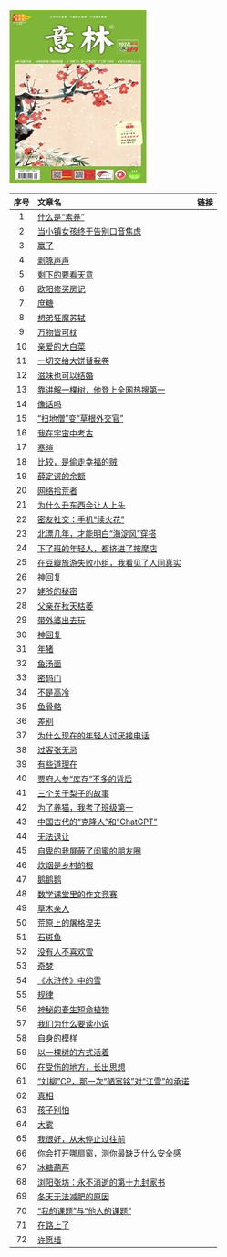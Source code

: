 ![](https://github.com/leaguecn/magazines/raw/master/img/yili202404-l.jpg)

|序号|文章名|链接|
|:---------:|:----------|:---------|
|1|[什么是“素养”](https://github.com/leaguecn/magazines/blob/master/md/什么是“素养”.md)|[](http://fslib.vip.qikan.cn/Text/Article.aspx?titleid=yili20240401)|
|2|[当小镇女孩终于告别口音焦虑](https://github.com/leaguecn/magazines/blob/master/md/当小镇女孩终于告别口音焦虑.md)|[](http://fslib.vip.qikan.cn/Text/Article.aspx?titleid=yili20240402)|
|3|[赢了](https://github.com/leaguecn/magazines/blob/master/md/赢了.md)|[](http://fslib.vip.qikan.cn/Text/Article.aspx?titleid=yili20240403)|
|4|[剥啄声声](https://github.com/leaguecn/magazines/blob/master/md/剥啄声声.md)|[](http://fslib.vip.qikan.cn/Text/Article.aspx?titleid=yili20240404)|
|5|[剩下的要看天意](https://github.com/leaguecn/magazines/blob/master/md/剩下的要看天意.md)|[](http://fslib.vip.qikan.cn/Text/Article.aspx?titleid=yili20240405)|
|6|[欧阳修买房记](https://github.com/leaguecn/magazines/blob/master/md/欧阳修买房记.md)|[](http://fslib.vip.qikan.cn/Text/Article.aspx?titleid=yili20240406)|
|7|[庶糖](https://github.com/leaguecn/magazines/blob/master/md/庶糖.md)|[](http://fslib.vip.qikan.cn/Text/Article.aspx?titleid=yili20240407)|
|8|[想弟狂魔苏轼](https://github.com/leaguecn/magazines/blob/master/md/想弟狂魔苏轼.md)|[](http://fslib.vip.qikan.cn/Text/Article.aspx?titleid=yili20240408)|
|9|[万物皆可枕](https://github.com/leaguecn/magazines/blob/master/md/万物皆可枕.md)|[](http://fslib.vip.qikan.cn/Text/Article.aspx?titleid=yili20240409)|
|10|[亲爱的大白菜](https://github.com/leaguecn/magazines/blob/master/md/亲爱的大白菜.md)|[](http://fslib.vip.qikan.cn/Text/Article.aspx?titleid=yili20240410)|
|11|[一切交给大饼替我卷](https://github.com/leaguecn/magazines/blob/master/md/一切交给大饼替我卷.md)|[](http://fslib.vip.qikan.cn/Text/Article.aspx?titleid=yili20240411)|
|12|[滋味也可以结婚](https://github.com/leaguecn/magazines/blob/master/md/滋味也可以结婚.md)|[](http://fslib.vip.qikan.cn/Text/Article.aspx?titleid=yili20240412)|
|13|[靠讲解一棵树，他登上全网热搜第一](https://github.com/leaguecn/magazines/blob/master/md/靠讲解一棵树，他登上全网热搜第一.md)|[](http://fslib.vip.qikan.cn/Text/Article.aspx?titleid=yili20240413)|
|14|[像话吗](https://github.com/leaguecn/magazines/blob/master/md/像话吗.md)|[](http://fslib.vip.qikan.cn/Text/Article.aspx?titleid=yili20240414)|
|15|[“扫地僧”变“草根外交官”](https://github.com/leaguecn/magazines/blob/master/md/“扫地僧”变“草根外交官”.md)|[](http://fslib.vip.qikan.cn/Text/Article.aspx?titleid=yili20240415)|
|16|[我在宇宙中考古](https://github.com/leaguecn/magazines/blob/master/md/我在宇宙中考古.md)|[](http://fslib.vip.qikan.cn/Text/Article.aspx?titleid=yili20240416)|
|17|[寒暄](https://github.com/leaguecn/magazines/blob/master/md/寒暄.md)|[](http://fslib.vip.qikan.cn/Text/Article.aspx?titleid=yili20240417)|
|18|[比较，是偷走幸福的贼](https://github.com/leaguecn/magazines/blob/master/md/比较，是偷走幸福的贼.md)|[](http://fslib.vip.qikan.cn/Text/Article.aspx?titleid=yili20240418)|
|19|[薛定谔的余额](https://github.com/leaguecn/magazines/blob/master/md/薛定谔的余额.md)|[](http://fslib.vip.qikan.cn/Text/Article.aspx?titleid=yili20240419)|
|20|[网络拾荒者](https://github.com/leaguecn/magazines/blob/master/md/网络拾荒者.md)|[](http://fslib.vip.qikan.cn/Text/Article.aspx?titleid=yili20240420)|
|21|[为什么丑东西会让人上头](https://github.com/leaguecn/magazines/blob/master/md/为什么丑东西会让人上头.md)|[](http://fslib.vip.qikan.cn/Text/Article.aspx?titleid=yili20240421)|
|22|[密友社交：手机“续火花”](https://github.com/leaguecn/magazines/blob/master/md/密友社交：手机“续火花”.md)|[](http://fslib.vip.qikan.cn/Text/Article.aspx?titleid=yili20240422)|
|23|[北漂几年，才能明白“海淀风”穿搭](https://github.com/leaguecn/magazines/blob/master/md/北漂几年，才能明白“海淀风”穿搭.md)|[](http://fslib.vip.qikan.cn/Text/Article.aspx?titleid=yili20240423)|
|24|[下了班的年轻人，都挤进了按摩店](https://github.com/leaguecn/magazines/blob/master/md/下了班的年轻人，都挤进了按摩店.md)|[](http://fslib.vip.qikan.cn/Text/Article.aspx?titleid=yili20240424)|
|25|[在豆瓣旅游失败小组，我看见了人间真实](https://github.com/leaguecn/magazines/blob/master/md/在豆瓣旅游失败小组，我看见了人间真实.md)|[](http://fslib.vip.qikan.cn/Text/Article.aspx?titleid=yili20240425)|
|26|[神回复](https://github.com/leaguecn/magazines/blob/master/md/神回复.md)|[](http://fslib.vip.qikan.cn/Text/Article.aspx?titleid=yili20240426)|
|27|[姥爷的秘密](https://github.com/leaguecn/magazines/blob/master/md/姥爷的秘密.md)|[](http://fslib.vip.qikan.cn/Text/Article.aspx?titleid=yili20240427)|
|28|[父亲在秋天枯萎](https://github.com/leaguecn/magazines/blob/master/md/父亲在秋天枯萎.md)|[](http://fslib.vip.qikan.cn/Text/Article.aspx?titleid=yili20240428)|
|29|[带外婆出去玩](https://github.com/leaguecn/magazines/blob/master/md/带外婆出去玩.md)|[](http://fslib.vip.qikan.cn/Text/Article.aspx?titleid=yili20240429)|
|30|[神回复](https://github.com/leaguecn/magazines/blob/master/md/神回复.md)|[](http://fslib.vip.qikan.cn/Text/Article.aspx?titleid=yili20240430)|
|31|[年猪](https://github.com/leaguecn/magazines/blob/master/md/年猪.md)|[](http://fslib.vip.qikan.cn/Text/Article.aspx?titleid=yili20240431)|
|32|[鱼汤面](https://github.com/leaguecn/magazines/blob/master/md/鱼汤面.md)|[](http://fslib.vip.qikan.cn/Text/Article.aspx?titleid=yili20240432)|
|33|[密码门](https://github.com/leaguecn/magazines/blob/master/md/密码门.md)|[](http://fslib.vip.qikan.cn/Text/Article.aspx?titleid=yili20240433)|
|34|[不是高冷](https://github.com/leaguecn/magazines/blob/master/md/不是高冷.md)|[](http://fslib.vip.qikan.cn/Text/Article.aspx?titleid=yili20240434)|
|35|[鱼骨骼](https://github.com/leaguecn/magazines/blob/master/md/鱼骨骼.md)|[](http://fslib.vip.qikan.cn/Text/Article.aspx?titleid=yili20240435)|
|36|[差别](https://github.com/leaguecn/magazines/blob/master/md/差别.md)|[](http://fslib.vip.qikan.cn/Text/Article.aspx?titleid=yili20240436)|
|37|[为什么现在的年轻人讨厌接电话](https://github.com/leaguecn/magazines/blob/master/md/为什么现在的年轻人讨厌接电话.md)|[](http://fslib.vip.qikan.cn/Text/Article.aspx?titleid=yili20240437)|
|38|[过客张无忌](https://github.com/leaguecn/magazines/blob/master/md/过客张无忌.md)|[](http://fslib.vip.qikan.cn/Text/Article.aspx?titleid=yili20240438)|
|39|[有些道理在](https://github.com/leaguecn/magazines/blob/master/md/有些道理在.md)|[](http://fslib.vip.qikan.cn/Text/Article.aspx?titleid=yili20240439)|
|40|[贾府人参“库存”不多的背后](https://github.com/leaguecn/magazines/blob/master/md/贾府人参“库存”不多的背后.md)|[](http://fslib.vip.qikan.cn/Text/Article.aspx?titleid=yili20240440)|
|41|[三个关于梨子的故事](https://github.com/leaguecn/magazines/blob/master/md/三个关于梨子的故事.md)|[](http://fslib.vip.qikan.cn/Text/Article.aspx?titleid=yili20240441)|
|42|[为了养猫，我考了班级第一](https://github.com/leaguecn/magazines/blob/master/md/为了养猫，我考了班级第一.md)|[](http://fslib.vip.qikan.cn/Text/Article.aspx?titleid=yili20240442)|
|43|[中国古代的“克隆人”和“ChatGPT”](https://github.com/leaguecn/magazines/blob/master/md/中国古代的“克隆人”和“ChatGPT”.md)|[](http://fslib.vip.qikan.cn/Text/Article.aspx?titleid=yili20240443)|
|44|[无法退让](https://github.com/leaguecn/magazines/blob/master/md/无法退让.md)|[](http://fslib.vip.qikan.cn/Text/Article.aspx?titleid=yili20240444)|
|45|[自卑的我屏蔽了闺蜜的朋友圈](https://github.com/leaguecn/magazines/blob/master/md/自卑的我屏蔽了闺蜜的朋友圈.md)|[](http://fslib.vip.qikan.cn/Text/Article.aspx?titleid=yili20240445)|
|46|[炊烟是乡村的根](https://github.com/leaguecn/magazines/blob/master/md/炊烟是乡村的根.md)|[](http://fslib.vip.qikan.cn/Text/Article.aspx?titleid=yili20240446)|
|47|[鹅鹅鹅](https://github.com/leaguecn/magazines/blob/master/md/鹅鹅鹅.md)|[](http://fslib.vip.qikan.cn/Text/Article.aspx?titleid=yili20240447)|
|48|[数学课堂里的作文竞赛](https://github.com/leaguecn/magazines/blob/master/md/数学课堂里的作文竞赛.md)|[](http://fslib.vip.qikan.cn/Text/Article.aspx?titleid=yili20240448)|
|49|[草木亲人](https://github.com/leaguecn/magazines/blob/master/md/草木亲人.md)|[](http://fslib.vip.qikan.cn/Text/Article.aspx?titleid=yili20240449)|
|50|[荒原上的屠格涅夫](https://github.com/leaguecn/magazines/blob/master/md/荒原上的屠格涅夫.md)|[](http://fslib.vip.qikan.cn/Text/Article.aspx?titleid=yili20240450)|
|51|[石斑鱼](https://github.com/leaguecn/magazines/blob/master/md/石斑鱼.md)|[](http://fslib.vip.qikan.cn/Text/Article.aspx?titleid=yili20240451)|
|52|[没有人不喜欢雪](https://github.com/leaguecn/magazines/blob/master/md/没有人不喜欢雪.md)|[](http://fslib.vip.qikan.cn/Text/Article.aspx?titleid=yili20240452)|
|53|[奇梦](https://github.com/leaguecn/magazines/blob/master/md/奇梦.md)|[](http://fslib.vip.qikan.cn/Text/Article.aspx?titleid=yili20240453)|
|54|[《水浒传》中的雪](https://github.com/leaguecn/magazines/blob/master/md/《水浒传》中的雪.md)|[](http://fslib.vip.qikan.cn/Text/Article.aspx?titleid=yili20240454)|
|55|[规律](https://github.com/leaguecn/magazines/blob/master/md/规律.md)|[](http://fslib.vip.qikan.cn/Text/Article.aspx?titleid=yili20240455)|
|56|[神秘的春生短命植物](https://github.com/leaguecn/magazines/blob/master/md/神秘的春生短命植物.md)|[](http://fslib.vip.qikan.cn/Text/Article.aspx?titleid=yili20240456)|
|57|[我们为什么要读小说](https://github.com/leaguecn/magazines/blob/master/md/我们为什么要读小说.md)|[](http://fslib.vip.qikan.cn/Text/Article.aspx?titleid=yili20240457)|
|58|[自身的模样](https://github.com/leaguecn/magazines/blob/master/md/自身的模样.md)|[](http://fslib.vip.qikan.cn/Text/Article.aspx?titleid=yili20240458)|
|59|[以一棵树的方式活着](https://github.com/leaguecn/magazines/blob/master/md/以一棵树的方式活着.md)|[](http://fslib.vip.qikan.cn/Text/Article.aspx?titleid=yili20240459)|
|60|[在受伤的地方，长出思想](https://github.com/leaguecn/magazines/blob/master/md/在受伤的地方，长出思想.md)|[](http://fslib.vip.qikan.cn/Text/Article.aspx?titleid=yili20240460)|
|61|[“刘柳”CP，那一次“陋室铭”对“江雪”的承诺](https://github.com/leaguecn/magazines/blob/master/md/“刘柳”CP，那一次“陋室铭”对“江雪”的承诺.md)|[](http://fslib.vip.qikan.cn/Text/Article.aspx?titleid=yili20240461)|
|62|[真相](https://github.com/leaguecn/magazines/blob/master/md/真相.md)|[](http://fslib.vip.qikan.cn/Text/Article.aspx?titleid=yili20240462)|
|63|[孩子别怕](https://github.com/leaguecn/magazines/blob/master/md/孩子别怕.md)|[](http://fslib.vip.qikan.cn/Text/Article.aspx?titleid=yili20240463)|
|64|[大雾](https://github.com/leaguecn/magazines/blob/master/md/大雾.md)|[](http://fslib.vip.qikan.cn/Text/Article.aspx?titleid=yili20240464)|
|65|[我很好，从未停止过往前](https://github.com/leaguecn/magazines/blob/master/md/我很好，从未停止过往前.md)|[](http://fslib.vip.qikan.cn/Text/Article.aspx?titleid=yili20240465)|
|66|[你会打开哪扇窗，测你最缺乏什么安全感](https://github.com/leaguecn/magazines/blob/master/md/你会打开哪扇窗，测你最缺乏什么安全感.md)|[](http://fslib.vip.qikan.cn/Text/Article.aspx?titleid=yili20240466)|
|67|[冰糖葫芦](https://github.com/leaguecn/magazines/blob/master/md/冰糖葫芦.md)|[](http://fslib.vip.qikan.cn/Text/Article.aspx?titleid=yili20240467)|
|68|[浏阳张坊：永不消逝的第十九封家书](https://github.com/leaguecn/magazines/blob/master/md/浏阳张坊：永不消逝的第十九封家书.md)|[](http://fslib.vip.qikan.cn/Text/Article.aspx?titleid=yili20240468)|
|69|[冬天无法减肥的原因](https://github.com/leaguecn/magazines/blob/master/md/冬天无法减肥的原因.md)|[](http://fslib.vip.qikan.cn/Text/Article.aspx?titleid=yili20240469)|
|70|[“我的课题”与“他人的课题”](https://github.com/leaguecn/magazines/blob/master/md/“我的课题”与“他人的课题”.md)|[](http://fslib.vip.qikan.cn/Text/Article.aspx?titleid=yili20240470)|
|71|[在路上了](https://github.com/leaguecn/magazines/blob/master/md/在路上了.md)|[](http://fslib.vip.qikan.cn/Text/Article.aspx?titleid=yili20240471)|
|72|[许愿墙](https://github.com/leaguecn/magazines/blob/master/md/许愿墙.md)|[](http://fslib.vip.qikan.cn/Text/Article.aspx?titleid=yili20240472)|